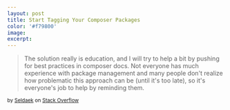 ```yaml
---
layout: post
title: Start Tagging Your Composer Packages
color: '#f79800'
image:
excerpt: 
---
```



> The solution really is education, and I will try to help a bit by pushing for best practices in composer docs. Not everyone has much experience with package management and many people don't realize how problematic this approach can be (until it's too late), so it's everyone's job to help by reminding them.  

<small>by <a target="_blank" href="https://github.com/Seldaek">Seldaek</a> on <a target="_blank" href="http://stackoverflow.com/a/14255179/4801875">Stack Overflow</a></small>
